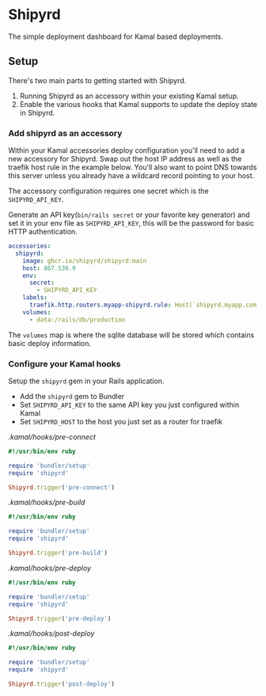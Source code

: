 # Shipyrd

The simple deployment dashboard for Kamal based deployments.

## Setup

There's two main parts to getting started with Shipyrd. 

1. Running Shipyrd as an accessory within your existing Kamal setup. 
2. Enable the various hooks that Kamal supports to update the deploy state in Shipyrd.

### Add shipyrd as an accessory

Within your Kamal accessories deploy configuration you'll need to add a new accessory for Shipyrd. Swap out the host IP address as well as the traefik host rule in the example below. You'll also want to point DNS towards this server unless you already have a wildcard record pointing to your host.

The accessory configuration requires one secret which is the `SHIPYRD_API_KEY`. 

Generate an API key(`bin/rails secret` or your favorite key generator) and set it in your env file as `SHIPYRD_API_KEY`, this will be the password for basic HTTP authentication.

``` yml
accessories:
  shipyrd:
    image: ghcr.io/shipyrd/shipyrd:main
    host: 867.530.9
    env:
      secret:
        - SHIPYRD_API_KEY
    labels:
      traefik.http.routers.myapp-shipyrd.rule: Host(`shipyrd.myapp.com`)
    volumes:
      - data:/rails/db/production

```

The `volumes` map is where the sqlite database will be stored which contains basic deploy information.

### Configure your Kamal hooks

Setup the `shipyrd` gem in your Rails application.

- Add the `shipyrd` gem to Bundler
- Set `SHIPYRD_API_KEY` to the same API key you just configured within Kamal
- Set `SHIPYRD_HOST` to the host you just set as a router for traefik

*.kamal/hooks/pre-connect*
``` ruby
#!/usr/bin/env ruby

require 'bundler/setup'
require 'shipyrd'

Shipyrd.trigger('pre-connect')
```

*.kamal/hooks/pre-build*
``` ruby
#!/usr/bin/env ruby

require 'bundler/setup'
require 'shipyrd'

Shipyrd.trigger('pre-build')
```

*.kamal/hooks/pre-deploy*
``` ruby
#!/usr/bin/env ruby

require 'bundler/setup'
require 'shipyrd'

Shipyrd.trigger('pre-deploy')
```

*.kamal/hooks/post-deploy*
``` ruby
#!/usr/bin/env ruby

require 'bundler/setup'
require 'shipyrd'

Shipyrd.trigger('post-deploy')
```
